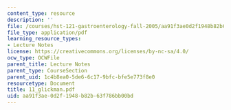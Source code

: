 ```yaml
---
content_type: resource
description: ''
file: /courses/hst-121-gastroenterology-fall-2005/aa91f3ae0d2f1948b82b63f786bb00bd_11_glickman.pdf
file_type: application/pdf
learning_resource_types:
- Lecture Notes
license: https://creativecommons.org/licenses/by-nc-sa/4.0/
ocw_type: OCWFile
parent_title: Lecture Notes
parent_type: CourseSection
parent_uid: 1c4b8ea0-5de6-6c17-9bfc-bfe5e773f8e0
resourcetype: Document
title: 11_glickman.pdf
uid: aa91f3ae-0d2f-1948-b82b-63f786bb00bd
---
```

